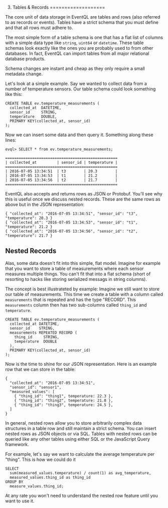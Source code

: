 3. Tables & Records
===================

The core unit of data storage in EventQL are tables and rows (also referred to
as records or events). Tables have a strict schema that you must define and that
all rows must adhere to.

The most simple form of a table schema is one that has a flat list of columns
with a simple data type like `string`, `uint64` or `datetime`. These table
schemas look exactly like the ones you are probably used to from other databases.
In fact, EventQL can import tables from all major relational database products.

Schema changes are instant and cheap as they only require a small metadata change.

Let's look at a simple example. Say we wanted to collect data
from a number of temperature sensors. Our table schema could look something like
this:

    CREATE TABLE ev.temperature_measurements (
      collected_at  DATETIME,
      sensor_id     STRING,
      temperature   DOUBLE,
      PRIMARY KEY(collected_at, sensor_id)
    );

Now we can insert some data and then query it. Something along these lines:

    evql> SELECT * from ev.temperature_measurements;

    ==================================================
    | collected_at         | sensor_id | temperature |
    ==================================================
    | 2016-07-05 13:34:51  | t3        | 20.3        |
    | 2016-07-05 13:34:53  | t1        | 21.2        |
    | 2016-07-05 13:34:56  | t2        | 21.7        |
    ==================================================


EventQL also accepts and returns rows as JSON or Protobuf. You'll see why
this is useful once we discuss nested records. These are the same rows as above
but in the JSON representation:

    { "collected_at": "2016-07-05 13:34:51", "sensor_id": "t3", "temperature": 20.3 }
    { "collected_at": "2016-07-05 13:34:53", "sensor_id": "t1", "temperature": 21.2 }
    { "collected_at": "2016-07-05 13:34:56", "sensor_id": "t2", "temperature": 21.7 }


## Nested Records

Alas, some data doesn't fit into this simple, flat model. Imagine for example that
you want to store a table of measurements where each sensor measures multiple
things. You can't fit that into a flat schema (short of resorting to hacks like
storing serialized messags in string columns).

The concept is best illustrateted by example: Imagine we still want to store our
table of measurements. This time we create a table with a column called `measurements`
that is repeated and has the type "RECORD". This `measurements` column then has
two sub-columns called `thing_id` and `temperature`.

    CREATE TABLE ev.temperature_measurements (
      collected_at DATETIME,
      sensor_id    STRING,
      measurements REPEATED RECORD (
        thing_id     STRING,
        temperature  DOUBLE
      ),
      PRIMARY KEY(collected_at, sensor_id)
    );

Now is the time to shine for our JSON representation. Here is an example
row that we can store in the table:

    {
      "collected_at": "2016-07-05 13:34:51",
      "sensor_id": "sensor1",
      "measured_values": [
        { "thing_id": "thing1", temperature: 22.3 },
        { "thing_id": "thing2", temperature: 21.8 },
        { "thing_id": "thing3", temperature: 24.5 },
      ]
    }

In general, nested rows allow you to store arbitrarily complex data structures
in a table row and still maintain a strict schema. You can insert nested rows as
JSON objects or via SQL. Tables with nested rows can be queried like any other
tables using either SQL or the JavaScript Query framework.

For example, let's say we want to calculate the average temperature per
"thing". This is how we could do it

    SELECT
      sum(measured_values.temperature) / count(1) as avg_temperature,
      measured_values.thing_id as thing_id
    GROUP BY
      measure_values.thing_id;

At any rate you won't need to understand the nested row feature until you want to
use it.

<!-- Check out the ["Nested Records" page](/docs/sql/nested_records) for more details. -->


